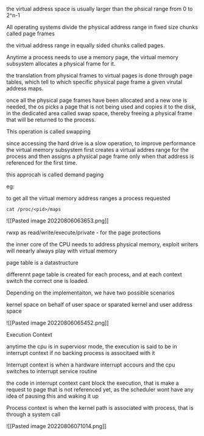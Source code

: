 the virtual address space is usually larger than the phsical range from 0 to 2^n-1


All operating systems divide the physical address range in fixed size chunks called page frames

the virtual address range in equally sided chunks called pages.

Anytime a process needs to use a memory page, the virtual memory subsystem allocates a physical frame for it.

the translation from physical frames to virtual pages is done through page tables, which tell to which specific physical page frame a given virutal address maps.

once all the physical page frames have been allocated and a new one is needed, the os picks a page that is not being used and copies it to the disk, in the dedicated area called swap space, thereby freeing a physical frame that will be returned to the process.

This operation is called swapping

since accessing the hard drive is a slow operation, to improve performance the virtual memory subsystem first creates a virtual addres range for the process and then assigns a physical page frame only when that address is referenced for the first time.

this approcah is called demand paging

eg:

to get all the virtual memory address ranges a process  requested

`cat /proc/<pid>/maps`

![[Pasted image 20220806063653.png]]

rwxp as read/write/execute/private - for the page protections

the inner core of the CPU needs to address physical memory, exploit writers will neearly always play with virtual memory

page table is a datastructure

differennt page table is created for each process, and at each context switch the correct one is loaded.

Depending on the implementaiton, we have two possible scenarios

kernel space on behalf of user space or sparated kernel and user address space


![[Pasted image 20220806065452.png]]


Execution Context

anytime the cpu is in superviosr mode, the execution is said to be in interrupt context if no backing process is associtaed with it

Interrupt context is when a hardware interrupt accours and the cpu switches to interrupt service routine

the code in interrupt context cant block the execution, that is make a request to page that is not referenced yet, as the scheduler wont have any idea of pausing this and waking it up

Process context is when the kernel path is associated with process, that is through a system call

![[Pasted image 20220806071014.png]]


